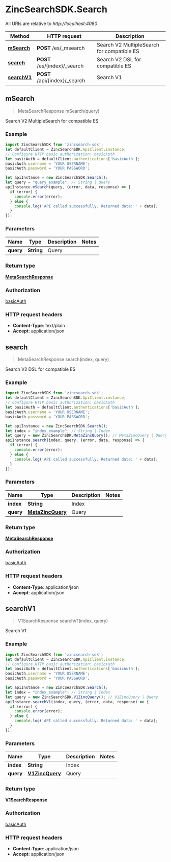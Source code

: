 # ZincSearchSDK.Search

All URIs are relative to *http://localhost:4080*

Method | HTTP request | Description
------------- | ------------- | -------------
[**mSearch**](Search.md#mSearch) | **POST** /es/_msearch | Search V2 MultipleSearch for compatible ES
[**search**](Search.md#search) | **POST** /es/{index}/_search | Search V2 DSL for compatible ES
[**searchV1**](Search.md#searchV1) | **POST** /api/{index}/_search | Search V1



## mSearch

> MetaSearchResponse mSearch(query)

Search V2 MultipleSearch for compatible ES

### Example

```javascript
import ZincSearchSDK from 'zincsearch-sdk';
let defaultClient = ZincSearchSDK.ApiClient.instance;
// Configure HTTP basic authorization: basicAuth
let basicAuth = defaultClient.authentications['basicAuth'];
basicAuth.username = 'YOUR USERNAME';
basicAuth.password = 'YOUR PASSWORD';

let apiInstance = new ZincSearchSDK.Search();
let query = "query_example"; // String | Query
apiInstance.mSearch(query, (error, data, response) => {
  if (error) {
    console.error(error);
  } else {
    console.log('API called successfully. Returned data: ' + data);
  }
});
```

### Parameters


Name | Type | Description  | Notes
------------- | ------------- | ------------- | -------------
 **query** | **String**| Query | 

### Return type

[**MetaSearchResponse**](MetaSearchResponse.md)

### Authorization

[basicAuth](../README.md#basicAuth)

### HTTP request headers

- **Content-Type**: text/plain
- **Accept**: application/json


## search

> MetaSearchResponse search(index, query)

Search V2 DSL for compatible ES

### Example

```javascript
import ZincSearchSDK from 'zincsearch-sdk';
let defaultClient = ZincSearchSDK.ApiClient.instance;
// Configure HTTP basic authorization: basicAuth
let basicAuth = defaultClient.authentications['basicAuth'];
basicAuth.username = 'YOUR USERNAME';
basicAuth.password = 'YOUR PASSWORD';

let apiInstance = new ZincSearchSDK.Search();
let index = "index_example"; // String | Index
let query = new ZincSearchSDK.MetaZincQuery(); // MetaZincQuery | Query
apiInstance.search(index, query, (error, data, response) => {
  if (error) {
    console.error(error);
  } else {
    console.log('API called successfully. Returned data: ' + data);
  }
});
```

### Parameters


Name | Type | Description  | Notes
------------- | ------------- | ------------- | -------------
 **index** | **String**| Index | 
 **query** | [**MetaZincQuery**](MetaZincQuery.md)| Query | 

### Return type

[**MetaSearchResponse**](MetaSearchResponse.md)

### Authorization

[basicAuth](../README.md#basicAuth)

### HTTP request headers

- **Content-Type**: application/json
- **Accept**: application/json


## searchV1

> V1SearchResponse searchV1(index, query)

Search V1

### Example

```javascript
import ZincSearchSDK from 'zincsearch-sdk';
let defaultClient = ZincSearchSDK.ApiClient.instance;
// Configure HTTP basic authorization: basicAuth
let basicAuth = defaultClient.authentications['basicAuth'];
basicAuth.username = 'YOUR USERNAME';
basicAuth.password = 'YOUR PASSWORD';

let apiInstance = new ZincSearchSDK.Search();
let index = "index_example"; // String | Index
let query = new ZincSearchSDK.V1ZincQuery(); // V1ZincQuery | Query
apiInstance.searchV1(index, query, (error, data, response) => {
  if (error) {
    console.error(error);
  } else {
    console.log('API called successfully. Returned data: ' + data);
  }
});
```

### Parameters


Name | Type | Description  | Notes
------------- | ------------- | ------------- | -------------
 **index** | **String**| Index | 
 **query** | [**V1ZincQuery**](V1ZincQuery.md)| Query | 

### Return type

[**V1SearchResponse**](V1SearchResponse.md)

### Authorization

[basicAuth](../README.md#basicAuth)

### HTTP request headers

- **Content-Type**: application/json
- **Accept**: application/json

